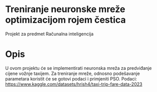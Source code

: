 # Treniranje neuronske mreže optimizacijom rojem čestica
Projekt za predmet Računalna inteligencija

# Opis
U ovom projektu će se implementirati neuronska mreža za predviđanje cijene vožnje taxijem. Za treniranje mreže, odnosno podešavanje parametara koristit će se gotovi podaci i primjeniti PSO.
Podaci: https://www.kaggle.com/datasets/hrish4/taxi-trip-fare-data-2023

